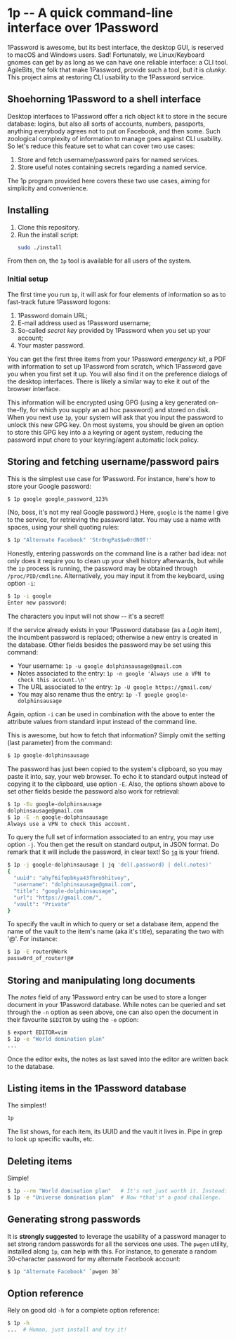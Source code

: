 # 1p -- A quick command-line interface over 1Password

1Password is awesome, but its best interface, the desktop GUI, is reserved to
macOS and Windows users. Sad! Fortunately, we Linux/Keyboard gnomes can get by
as long as we can have one reliable interface: a CLI tool. AgileBits, the folk
that make 1Password, provide such a tool, but it is *clunky*. This project
aims at restoring CLI usability to the 1Password service.

## Shoehorning 1Password to a shell interface

Desktop interfaces to 1Password offer a rich object kit to store in the secure
database: logins, but also all sorts of accounts, numbers, passports, anything
everybody agrees not to put on Facebook, and then some. Such zoological
complexity of information to manage goes against CLI usability. So let's
reduce this feature set to what can cover two use cases:

1. Store and fetch username/password pairs for named services.
2. Store useful notes containing secrets regarding a named service.

The 1p program provided here covers these two use cases, aiming for simplicity
and convenience.

## Installing

1. Clone this repository.
1. Run the install script:
    ```sh
    sudo ./install
    ```

From then on, the `1p` tool is available for all users of the system.

### Initial setup

The first time you run `1p`, it will ask for four elements of information so
as to fast-track future 1Password logons:

1. 1Password domain URL;
1. E-mail address used as 1Password username;
1. So-called *secret key* provided by 1Password when you set up your account;
1. Your master password.

You can get the first three items from your 1Password *emergency kit*, a PDF
with information to set up 1Password from scratch, which 1Password gave you
when you first set it up. You will also find it on the preference dialogs of
the desktop interfaces. There is likely a similar way to eke it out of the
browser interface.

This information will be encrypted using GPG (using a key generated
on-the-fly, for which you supply an ad hoc password) and stored on disk. When
you next use `1p`, your system will ask that you input the password to unlock
this new GPG key. On most systems, you should be given an option to store this
GPG key into a a keyring or agent system, reducing the password input chore to
your keyring/agent automatic lock policy.

## Storing and fetching username/password pairs

This is the simplest use case for 1Password. For instance, here's how to store
your Google password:

```sh
$ 1p google google_password_123%
```

(No, boss, it's not my real Google password.) Here, `google` is the name I
give to the service, for retrieving the password later. You may use a name
with spaces, using your shell quoting rules:

```sh
$ 1p "Alternate Facebook" 'Str0ngPa$$w0rdN0T!'
```

Honestly, entering passwords on the command line is a rather bad idea: not
only does it require you to clean up your shell history afterwards, but while
the `1p` process is running, the password may be obtained through
`/proc/PID/cmdline`. Alternatively, you may input it from the keyboard, using
option `-i`:

```sh
$ 1p -i google
Enter new password:
```

The characters you input will not show -- it's a secret!

If the service already exists in your 1Password database (as a *Login* item),
the incumbent password is replaced; otherwise a new entry is created in the
database. Other fields besides the password may be set using this command:

- Your username: `1p -u google dolphinsausage@gmail.com`
- Notes associated to the entry: `1p -n google 'Always use a VPN to check this account.\n'`
- The URL associated to the entry: `1p -U google https://gmail.com/`
- You may also rename thus the entry: `1p -T google google-dolphinsausage`

Again, option `-i` can be used in combination with the above to enter the
attribute values from standard input instead of the command line.

This is awesome, but how to fetch that information? Simply omit the setting
(last parameter) from the command:

```sh
$ 1p google-dolphinsausage
```

The password has just been copied to the system's clipboard, so you may paste
it into, say, your web browser. To echo it to standard output instead of
copying it to the clipboard, use option `-E`. Also, the options shown above to
set other fields beside the password also work for retrieval:

```sh
$ 1p -Eu google-dolphinsausage
dolphinsausage@gmail.com
$ 1p -E -n google-dolphinsausage
Always use a VPN to check this account.
```

To query the full set of information associated to an entry, you may use
option `-j`. You then get the result on standard output, in JSON format.
Do remark that it will include the password, in clear text! So
[`jq`](https://stedolan.github.io/jq/) is your friend.

```sh
$ 1p -j google-dolphinsausage | jq 'del(.password) | del(.notes)'
{
  "uuid": "ahyf6ifepbkya43fhro5hitvoy",
  "username": "dolphinsausage@gmail.com",
  "title": "google-dolphinsausage",
  "url": "https://gmail.com/",
  "vault": "Private"
}
```

To specify the vault in which to query or set a database item, append the name
of the vault to the item's name (aka it's title), separating the two with '@'.
For instance:

```sh
$ 1p -E router@Work
passw0rd_of_router!@#
```

## Storing and manipulating long documents

The *notes* field of any 1Password entry can be used to store a longer
document in your 1Password database. While notes can be queried and set
through the `-n` option as seen above, one can also open the document in their
favourite `$EDITOR` by using the `-e` option:

```sh
$ export EDITOR=vim
$ 1p -e "World domination plan"
...
```

Once the editor exits, the notes as last saved into the editor are written
back to the database.

## Listing items in the 1Password database

The simplest!

```sh
1p
```

The list shows, for each item, its UUID and the vault it lives in. Pipe in
grep to look up specific vaults, etc.

## Deleting items

Simple!

```sh
$ 1p --rm "World domination plan"   # It's not just worth it. Instead:
$ 1p -e "Universe domination plan"  # Now *that's* a good challenge.
```

## Generating strong passwords

It is **strongly suggested** to leverage the usability of a password manager
to set strong random passwords for all the services one uses. The `pwgen`
utility, installed along `1p`, can help with this. For instance, to generate a
random 30-character password for my alternate Facebook account:

```sh
$ 1p "Alternate Facebook" `pwgen 30`
```

## Option reference

Rely on good old `-h` for a complete option reference:

```sh
$ 1p -h
...  # Human, just install and try it!
```

